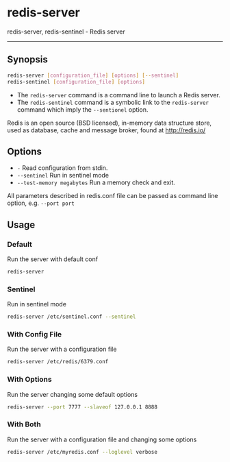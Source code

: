 # redis-server

redis-server, redis-sentinel - Redis server

---

## Synopsis

```bash
redis-server [configuration_file] [options] [--sentinel]
redis-sentinel [configuration_file] [options]
```

- The `redis-server` command is a command line to launch a Redis server.
- The `redis-sentinel` command is a symbolic link to the `redis-server` command which imply the `--sentionel` option.

Redis is an open source (BSD licensed), in-memory data structure store, used as database, cache and message broker, found at http://redis.io/

## Options

- `-` Read configuration from stdin.
- `--sentinel` Run in sentinel mode
- `--test-memory megabytes` Run a memory check and exit.

All parameters described in redis.conf file can be passed as command line option, e.g. `--port port`

## Usage

### Default

Run the server with default conf

```bash
redis-server
```

### Sentinel

Run in sentinel mode

```bash
redis-server /etc/sentinel.conf --sentinel
```

### With Config File

Run the server with a configuration file

```bash
redis-server /etc/redis/6379.conf
```

### With Options

Run the server changing some default options

```bash
redis-server --port 7777 --slaveof 127.0.0.1 8888
```

### With Both

Run the server with a configuration file and changing some options

```bash
redis-server /etc/myredis.conf --loglevel verbose
```
